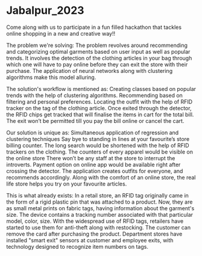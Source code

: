 # Jabalpur_2023
Come along with us to participate in a fun filled hackathon that tackles online shopping in a new and creative way!!

The problem we're solving:
The problem revolves around recommending and categorizing optimal garments based on user input as well as popular trends. 
It involves the detection of the clothing articles in your bag through which one will have to pay online before they can exit the store with their purchase.
The application of neural networks along with clustering algorithms make this model alluring.

The solution's workflow is mentioned as:
Creating classes based on popular trends with the help of clustering algorithms.
Recommending based on filtering and personal preferences.
Locating the outfit with the help of RFID tracker on the tag of the clothing article. 
Once exited through the detector, the RFID chips get tracked that will finalise the items in cart for the total bill.
The exit won’t be permitted till you pay the bill online or cancel the cart.

Our solution is unique as:
Simultaneous application of regression and clustering techniques
Say bye to standing in lines at your favourite’s store billing counter. 
The long search would be shortened with the help of RFID trackers on the clothing. 
The counters of every apparel would be visible on the online store
There won’t be any staff at the store to interrupt the introverts.
Payment option on online app would be available right after crossing the detector.
The application creates outfits for everyone, and recommends accordingly.
Along with the comfort of an online store, the real life store helps you try on your favourite articles.

This is what already exists:
In a retail store, an RFID tag originally came in the form of a rigid plastic pin that was attached to a product. Now, they are as small metal prints on fabric tags, having information about the garment's size.
The device contains a tracking number associated with that particular model, color, size.
With the widespread use of RFID tags, retailers have started to use them for anti-theft along with restocking. The customer can remove the card after purchasing the product.
Department stores have installed "smart exit" sensors at customer and employee exits, with technology designed to recognize item numbers on tags.



